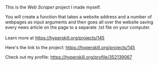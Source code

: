This is the *Web Scraper* project I made myself.


You will create a function that takes a website address and a number of webpages as input arguments and then goes all over the website saving every news article on the page to a separate .txt file on your computer.<br/><br/>Learn more at <a href="https://hyperskill.org/projects/145?utm_source=ide&utm_medium=ide&utm_campaign=ide&utm_content=project-card">https://hyperskill.org/projects/145</a>

Here's the link to the project: https://hyperskill.org/projects/145

Check out my profile: https://hyperskill.org/profile/352139067